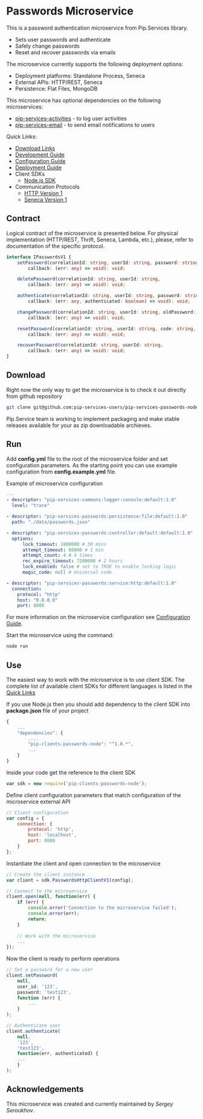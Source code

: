 # Passwords Microservice

This is a password authentication microservice from Pip.Services library. 
* Sets user passwords and authenticate
* Safely change passwords
* Reset and recover passwords via emails

The microservice currently supports the following deployment options:
* Deployment platforms: Standalone Process, Seneca
* External APIs: HTTP/REST, Seneca
* Persistence: Flat Files, MongoDB

This microservice has optional dependencies on the following microservices:
- [pip-services-activities](https://github.com/pip-services-users/pip-services-activities-node) - to log user activities
- [pip-services-email](https://github.com/pip-services-users/pip-services-email-node) - to send email notifications to users

<a name="links"></a> Quick Links:

* [Download Links](doc/Downloads.md)
* [Development Guide](doc/Development.md)
* [Configuration Guide](doc/Configuration.md)
* [Deployment Guide](doc/Deployment.md)
* Client SDKs
  - [Node.js SDK](https://github.com/pip-services-users/pip-clients-passwords-node)
* Communication Protocols
  - [HTTP Version 1](doc/HttpProtocolV1.md)
  - [Seneca Version 1](doc/SenecaProtocolV1.md)

##  Contract

Logical contract of the microservice is presented below. For physical implementation (HTTP/REST, Thrift, Seneca, Lambda, etc.),
please, refer to documentation of the specific protocol.

```typescript
interface IPasswordsV1 {
    setPassword(correlationId: string, userId: string, password: string,
        callback: (err: any) => void): void;

    deletePassword(correlationId: string, userId: string,
        callback: (err: any) => void): void;

    authenticate(correlationId: string, userId: string, password: string,
        callback: (err: any, authenticated: boolean) => void): void;

    changePassword(correlationId: string, userId: string, oldPassword: string, newPassword: string,
        callback: (err: any) => void): void;

    resetPassword(correlationId: string, userId: string, code: string, password: string,
        callback: (err: any) => void): void;

    recoverPassword(correlationId: string, userId: string,
        callback: (err: any) => void): void;
}
```

## Download

Right now the only way to get the microservice is to check it out directly from github repository
```bash
git clone git@github.com:pip-services-users/pip-services-passwords-node.git
```

Pip.Service team is working to implement packaging and make stable releases available for your 
as zip downloadable archieves.

## Run

Add **config.yml** file to the root of the microservice folder and set configuration parameters.
As the starting point you can use example configuration from **config.example.yml** file. 

Example of microservice configuration
```yaml
---
- descriptor: "pip-services-commons:logger:console:default:1.0"
  level: "trace"

- descriptor: "pip-services-passwords:persistence:file:default:1.0"
  path: "./data/passwords.json"

- descriptor: "pip-services-passwords:controller:default:default:1.0"
  options:
      lock_timeout: 1800000 # 30 mins
      attempt_timeout: 60000 # 1 min
      attempt_count: 4 # 4 times
      rec_expire_timeout: 7200000 # 2 hours
      lock_enabled: false # set to TRUE to enable locking logic
      magic_code: null # Universal code

- descriptor: "pip-services-passwords:service:http:default:1.0"
  connection:
    protocol: "http"
    host: "0.0.0.0"
    port: 8080
```
 
For more information on the microservice configuration see [Configuration Guide](Configuration.md).

Start the microservice using the command:
```bash
node run
```

## Use

The easiest way to work with the microservice is to use client SDK. 
The complete list of available client SDKs for different languages is listed in the [Quick Links](#links)

If you use Node.js then you should add dependency to the client SDK into **package.json** file of your project
```javascript
{
    ...
    "dependencies": {
        ....
        "pip-clients-passwords-node": "^1.0.*",
        ...
    }
}
```

Inside your code get the reference to the client SDK
```javascript
var sdk = new require('pip-clients-passwords-node');
```

Define client configuration parameters that match configuration of the microservice external API
```javascript
// Client configuration
var config = {
    connection: {
        protocol: 'http',
        host: 'localhost', 
        port: 8080
    }
};
```

Instantiate the client and open connection to the microservice
```javascript
// Create the client instance
var client = sdk.PasswordsHttpClientV1(config);

// Connect to the microservice
client.open(null, function(err) {
    if (err) {
        console.error('Connection to the microservice failed');
        console.error(err);
        return;
    }
    
    // Work with the microservice
    ...
});
```

Now the client is ready to perform operations
```javascript
// Set a password for a new user
client.setPassword(
    null,
    user_id: '123',
    password: 'test123',
    function (err) {
        ...
    }
);
```

```javascript
// Authenticate user
client.authenticate(
    null,
    '123',
    'test123',
    function(err, authenticated) {
    ...    
    }
);
```    

## Acknowledgements

This microservice was created and currently maintained by *Sergey Seroukhov*.
